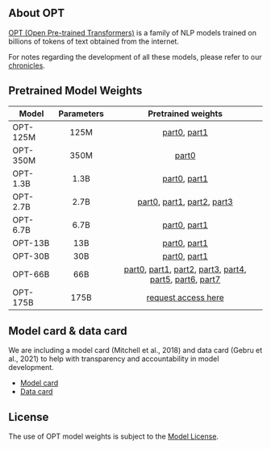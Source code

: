 ## About OPT
[OPT (Open Pre-trained Transformers)](https://arxiv.org/abs/2205.01068) is a family of NLP models trained on billions of tokens of text obtained from the internet.

For notes regarding the development of all these models, please refer to our [chronicles](./chronicles/README.md).

## Pretrained Model Weights
| Model    | Parameters |                                                                                                                                                                                                                                                                                                                                                                       Pretrained weights                                                                                                                                                                                                                                                                                                                                                                       |
|----------|:----------:|:--------------------------------------------------------------------------------------------------------------------------------------------------------------------------------------------------------------------------------------------------------------------------------------------------------------------------------------------------------------------------------------------------------------------------------------------------------------------------------------------------------------------------------------------------------------------------------------------------------------------------------------------------------------------------------------------------------------------------------------------------------------:|
| OPT-125M |    125M    |                                                                                                                                                                                                                                                                                           [part0](https://dl.fbaipublicfiles.com/opt/v1_20220502/125m/reshard-model_part-0.pt), [part1](https://dl.fbaipublicfiles.com/opt/v1_20220502/125m/reshard-model_part-1.pt)                                                                                                                                                                                                                                                                                           |
| OPT-350M |    350M    |                                                                                                                                                                                                                                                                                                                                            [part0](https://dl.fbaipublicfiles.com/opt/v1_20220502/350m/reshard.pt)                                                                                                                                                                                                                                                                                                                                             |
| OPT-1.3B |    1.3B    |                                                                                                                                                                                                                                                                                           [part0](https://dl.fbaipublicfiles.com/opt/v1_20220502/1.3b/reshard-model_part-0.pt), [part1](https://dl.fbaipublicfiles.com/opt/v1_20220502/1.3b/reshard-model_part-1.pt)                                                                                                                                                                                                                                                                                           |
| OPT-2.7B |    2.7B    |                                                                                                                                                                                                     [part0](https://dl.fbaipublicfiles.com/opt/v1_20220502/2.7b/reshard-model_part-0.pt), [part1](https://dl.fbaipublicfiles.com/opt/v1_20220502/2.7b/reshard-model_part-1.pt), [part2](https://dl.fbaipublicfiles.com/opt/v1_20220502/2.7b/reshard-model_part-2.pt), [part3](https://dl.fbaipublicfiles.com/opt/v1_20220502/2.7b/reshard-model_part-3.pt)                                                                                                                                                                                                     |
| OPT-6.7B |    6.7B    |                                                                                                                                                                                                                                                                                           [part0](https://dl.fbaipublicfiles.com/opt/v1_20220502/6.7b/reshard-model_part-0.pt), [part1](https://dl.fbaipublicfiles.com/opt/v1_20220502/6.7b/reshard-model_part-1.pt)                                                                                                                                                                                                                                                                                           |
| OPT-13B  |    13B     |                                                                                                                                                                                                                                                                                            [part0](https://dl.fbaipublicfiles.com/opt/v1_20220502/13b/reshard-model_part-0.pt), [part1](https://dl.fbaipublicfiles.com/opt/v1_20220502/13b/reshard-model_part-1.pt)                                                                                                                                                                                                                                                                                            |
| OPT-30B  |    30B     |                                                                                                                                                                                                                                                                                            [part0](https://dl.fbaipublicfiles.com/opt/v1_20220502/30b/reshard-model_part-0.pt), [part1](https://dl.fbaipublicfiles.com/opt/v1_20220502/30b/reshard-model_part-1.pt)                                                                                                                                                                                                                                                                                            |
| OPT-66B  |    66B     | [part0](https://dl.fbaipublicfiles.com/opt/v1_20221026/66b/reshard-model_part-0.pt), [part1](https://dl.fbaipublicfiles.com/opt/v1_20221026/66b/reshard-model_part-1.pt), [part2](https://dl.fbaipublicfiles.com/opt/v1_20221026/66b/reshard-model_part-2.pt), [part3](https://dl.fbaipublicfiles.com/opt/v1_20221026/66b/reshard-model_part-3.pt), [part4](https://dl.fbaipublicfiles.com/opt/v1_20221026/66b/reshard-model_part-4.pt), [part5](https://dl.fbaipublicfiles.com/opt/v1_20221026/66b/reshard-model_part-5.pt), [part6](https://dl.fbaipublicfiles.com/opt/v1_20221026/66b/reshard-model_part-6.pt), [part7](https://dl.fbaipublicfiles.com/opt/v1_20221026/66b/reshard-model_part-7.pt) |
| OPT-175B |    175B    |                                                                                                                                                                                                                                                                                                                                                   [request access here](https://forms.gle/BDB2i44QwCr2mCJN6)                                                                                                                                                                                                                                                                                                                                                   |


## Model card & data card
We are including a model card (Mitchell et al., 2018) and data card (Gebru et al., 2021) to help with transparency and accountability in model development.
* [Model card](./model_card.md) 
* [Data card](./data_card.md)


## License
The use of OPT model weights is subject to the [Model License](./MODEL_LICENSE.md).

